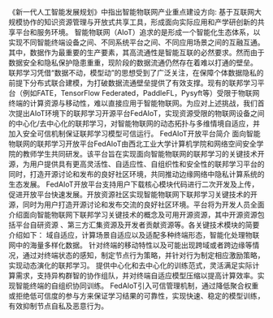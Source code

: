 《新一代人工智能发展规划》中指出智能物联网产业重点建设方向: 基于互联网大规模协作的知识资源管理与开放式共享工具，形成面向实际应用和产学研创新的共享平台和服务环境。
智能物联网（AIoT）追求的是形成一个智能化生态体系，以实现不同智能终端设备之间、不同系统平台之间、不同应用场景之间的互融互通。其中，数据作为最重要的生产要素，其高流通性是智能互联的必然要求。然而由于数据安全和隐私保护隐患重重，现阶段的数据流通仍然存在着难以打通的壁垒。
联邦学习凭借“数据不动，模型动”的思想受到了广泛关注，在保障个体数据隐私的前提下分布式联合建模，为打破数据流通壁垒提供了有效支撑。现有的联邦学习平台（例如FATE，TensorFlow Federated，PaddleFL，Pysyft等）受限于物联网终端的计算资源与移动性，难以直接应用于智能物联网。为应对上述挑战，我们首次提出AIoT环境下的联邦学习开源平台FedAIoT，实现资源受限的物联网设备之间的中心化/去中心化的联邦学习，对智能物联网的动态拓扑与多维情境自适应，并加入安全可信机制保证联邦学习模型可信运行。
FedAIoT开放平台简介
面向智能物联网的联邦学习开放平台FedAIoT由西北工业大学计算机学院和网络空间安全学院的教师学生共同研发。该平台旨在实现面向智能物联网的联邦学习的关键技术开源，为用户提供具有更高灵活性、自适应性、自组织性和安全性的联邦学习平台的同时，打造开源讨论和发布的良好社区环境，共同推动边缘网络中隐私计算系统的生态发展。
FedAIoT开放平台支持用户下载核心模块代码进行二次开发及上传，促进开放平台快速发展。开放资源社区实现智能物联网下联邦学习关键技术的开源，同时为用户打造开源讨论和发布交流的良好社区环境。平台将为开发人员全面介绍面向智能物联网下联邦学习关键技术的概念及可用开源资源，其中开源资源包括平台自研资源 、第三方汇集资源及开发者贡献资源等。各关键技术模块的简要介绍如下：
域自适应，计算场景自适应以及适配多种终端形态，智能化处理物联网中的海量多样化数据。
针对终端的移动特性以及可能出现跨域或者跨边缘等情况，通过对终端状态的感知，制定节点行为策略，并针对行为制定相应激励策略，实现动态演化的联邦学习。
提供中心化和去中心化的训练范式，灵活满足实际计算需求，支持异构群智的协作组队，并对终端自适应模型压缩以提高计算效率。实现智能终端的自组织协同训练。
FedAIoT引入可信管理机制，通过降低聚合权重或拒绝低可信度的参与方来保证学习结果的可靠性，实现快速、稳定的模型训练，有效抑制节点自私及恶意行为。